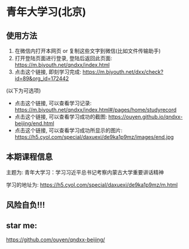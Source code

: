<meta name="referrer" content="no-referrer">
        
# 青年大学习(北京)

## 使用方法

1. 在微信内打开本网页 or 复制这些文字到微信(比如文件传输助手)
2. 打开登陆页面进行登录, 登陆后返回此页面: https://m.bjyouth.net/qndxx/index.html
3. 点击这个链接, 即刻学习完成: https://m.bjyouth.net/dxx/check?id=89&org_id=172442

(以下为可选项)

+ 点击这个链接, 可以查看学习记录: https://m.bjyouth.net/qndxx/index.html#/pages/home/studyrecord
+ 点击这个链接, 可以查看学习成功的截图: https://ouyen.github.io/qndxx-beijing/end.html
+ 点击这个链接, 可以查看学习成功所显示的图片: https://h5.cyol.com/special/daxuexi/de9ka1p9mz/images/end.jpg

## 本期课程信息

主题为: 青年大学习：学习习近平总书记考察内蒙古大学重要讲话精神

学习的地址为: https://h5.cyol.com/special/daxuexi/de9ka1p9mz/m.html

## 风险自负!!!

## star me:

https://github.com/ouyen/qndxx-beijing/

